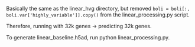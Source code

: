 Basically the same as the linear_hvg directory, but removed `boli = boli[:, boli.var['highly_variable']].copy()` from the linear_processing.py script.

Therefore, running with 32k genes -> predicting 32k genes.

To generate linear_baseline.h5ad, run python linear_processing.py.

